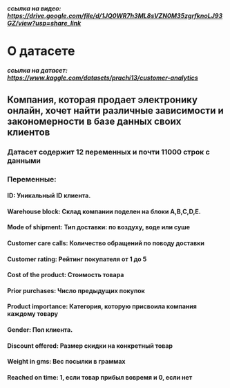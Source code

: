 ##### ссылка на видео: https://drive.google.com/file/d/1JQ0WR7h3ML8sVZN0M35zgrfknoLJ93GZ/view?usp=share_link


# О датасете

##### ссылка на датасет: https://www.kaggle.com/datasets/prachi13/customer-analytics


## Компания, которая продает электронику онлайн, хочет найти различные зависимости и закономерности в базе данных своих клиентов

### Датасет содержит 12 переменных и почти 11000 строк с данными

### Переменные: 

#### ID: Уникальный ID клиента.

#### Warehouse block: Склад компании поделен на блоки A,B,C,D,E. 

#### Mode of shipment: Тип доставки: по воздуху, воде или суше

#### Customer care calls: Количество обращений по поводу доставки 

#### Customer rating: Рейтинг покупателя от 1 до 5

#### Cost of the product: Стоимость товара

#### Prior purchases: Число предыдущих покупок

#### Product importance: Категория, которую присвоила компания каждому товару
#### Gender: Пол клиента.
#### Discount offered: Размер скидки на конкретный товар

#### Weight in gms: Вес посылки в граммах

#### Reached on time: 1, если товар прибыл вовремя и 0, если нет

